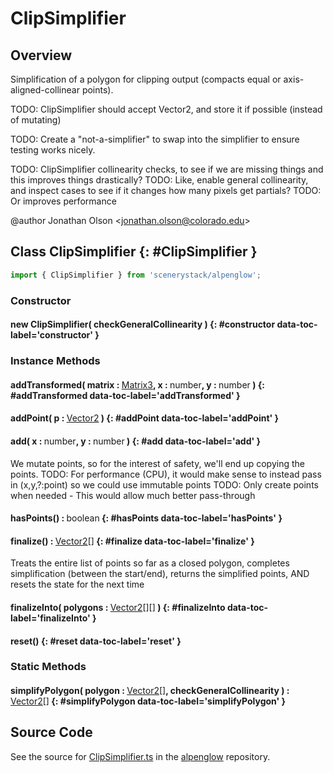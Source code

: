 # ClipSimplifier

## Overview

Simplification of a polygon for clipping output (compacts equal or axis-aligned-collinear points).

TODO: ClipSimplifier should accept Vector2, and store it if possible (instead of mutating)

TODO: Create a "not-a-simplifier" to swap into the simplifier to ensure testing works nicely.

TODO: ClipSimplifier collinearity checks, to see if we are missing things and this improves things drastically?
TODO: Like, enable general collinearity, and inspect cases to see if it changes how many pixels get partials?
TODO: Or improves performance

@author Jonathan Olson &lt;jonathan.olson@colorado.edu&gt;

## Class ClipSimplifier {: #ClipSimplifier }


```js
import { ClipSimplifier } from 'scenerystack/alpenglow';
```
### Constructor

#### new ClipSimplifier( checkGeneralCollinearity ) {: #constructor data-toc-label='constructor' }

### Instance Methods

#### addTransformed( matrix : <span style="font-weight: 400;">[Matrix3](../dot/Matrix3.md)</span>, x : <span style="font-weight: 400;"><span style="color: hsla(calc(var(--md-hue) + 180deg),80%,40%,1);">number</span></span>, y : <span style="font-weight: 400;"><span style="color: hsla(calc(var(--md-hue) + 180deg),80%,40%,1);">number</span></span> ) {: #addTransformed data-toc-label='addTransformed' }

#### addPoint( p : <span style="font-weight: 400;">[Vector2](../dot/Vector2.md)</span> ) {: #addPoint data-toc-label='addPoint' }

#### add( x : <span style="font-weight: 400;"><span style="color: hsla(calc(var(--md-hue) + 180deg),80%,40%,1);">number</span></span>, y : <span style="font-weight: 400;"><span style="color: hsla(calc(var(--md-hue) + 180deg),80%,40%,1);">number</span></span> ) {: #add data-toc-label='add' }

We mutate points, so for the interest of safety, we'll end up copying the points.
TODO: For performance (CPU), it would make sense to instead pass in (x,y,?:point) so we could use immutable points
TODO: Only create points when needed - This would allow much better pass-through

#### hasPoints() : <span style="font-weight: 400;"><span style="color: hsla(calc(var(--md-hue) + 180deg),80%,40%,1);">boolean</span></span> {: #hasPoints data-toc-label='hasPoints' }

#### finalize() : <span style="font-weight: 400;">[Vector2](../dot/Vector2.md)[]</span> {: #finalize data-toc-label='finalize' }

Treats the entire list of points so far as a closed polygon, completes simplification (between the start/end),
returns the simplified points, AND resets the state for the next time

#### finalizeInto( polygons : <span style="font-weight: 400;">[Vector2](../dot/Vector2.md)[][]</span> ) {: #finalizeInto data-toc-label='finalizeInto' }

#### reset() {: #reset data-toc-label='reset' }

### Static Methods

#### simplifyPolygon( polygon : <span style="font-weight: 400;">[Vector2](../dot/Vector2.md)[]</span>, checkGeneralCollinearity ) : <span style="font-weight: 400;">[Vector2](../dot/Vector2.md)[]</span> {: #simplifyPolygon data-toc-label='simplifyPolygon' }



## Source Code

See the source for [ClipSimplifier.ts](https://github.com/phetsims/alpenglow/blob/main/js/clip/ClipSimplifier.ts) in the [alpenglow](https://github.com/phetsims/alpenglow) repository.
